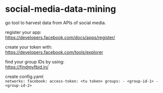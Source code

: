 # social-media-data-mining
go tool to harvest data from APIs of social media.


register your app:<br>
https://developers.facebook.com/docs/apps/register/


create your token with:<br>
https://developers.facebook.com/tools/explorer


find your group IDs by using:<br>
https://findmyfbid.in/


create config.yaml<br>
`networks:
  facebook:
    access-token: <tu token>
    groups:
      - <group-id-1>
      - <group-id-2>
`

